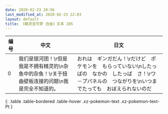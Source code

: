 ```yaml
---
date: 2020-02-23 20:56
last_modified_at: 2020-02-23 22:03
layout: default
title: 《精灵宝可梦 白金》文本 285
---
```

| 编号 | 中文 | 日文 |
| ---- | ---- | ---- |
| 0 | 我们是银河团！\r但是我是不拥有精灵的\n杂鱼中的杂鱼！\r关于扭曲壁板连接的问题\n我是完全不知道的。 | おれは　ギンガだん！\rだけど　ポケモンを　もらっていない\nしたっぱの　なかの　したっぱ　さ！\rワ－プパネルの　つながりを\nいつまでたっても　おぼえられないのだ |
{: .table .table-bordered .table-hover .xz-pokemon-text .xz-pokemon-text-Pt }